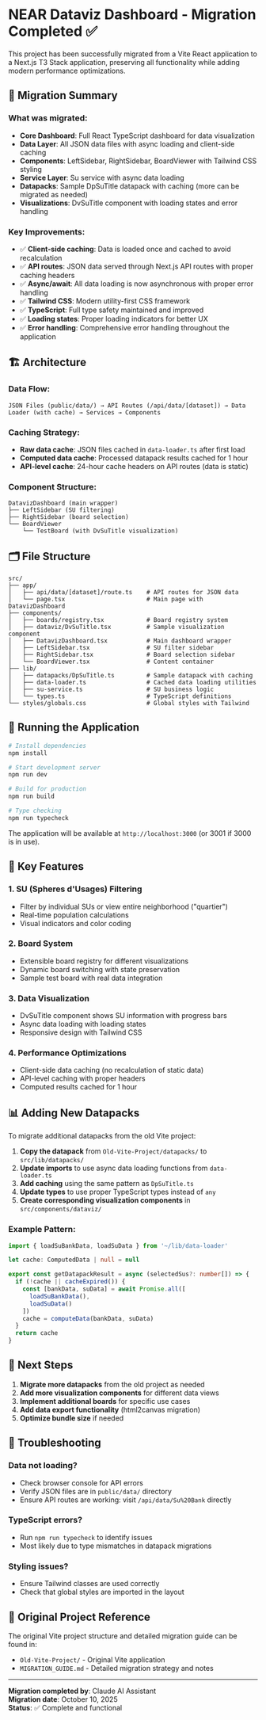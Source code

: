 # NEAR Dataviz Dashboard - Migration Completed ✅

This project has been successfully migrated from a Vite React application to a Next.js T3 Stack application, preserving all functionality while adding modern performance optimizations.

## 🚀 Migration Summary

### What was migrated:
- **Core Dashboard**: Full React TypeScript dashboard for data visualization
- **Data Layer**: All JSON data files with async loading and client-side caching
- **Components**: LeftSidebar, RightSidebar, BoardViewer with Tailwind CSS styling
- **Service Layer**: Su service with async data loading
- **Datapacks**: Sample DpSuTitle datapack with caching (more can be migrated as needed)
- **Visualizations**: DvSuTitle component with loading states and error handling

### Key Improvements:
- ✅ **Client-side caching**: Data is loaded once and cached to avoid recalculation
- ✅ **API routes**: JSON data served through Next.js API routes with proper caching headers
- ✅ **Async/await**: All data loading is now asynchronous with proper error handling
- ✅ **Tailwind CSS**: Modern utility-first CSS framework
- ✅ **TypeScript**: Full type safety maintained and improved
- ✅ **Loading states**: Proper loading indicators for better UX
- ✅ **Error handling**: Comprehensive error handling throughout the application

## 🏗️ Architecture

### Data Flow:
```
JSON Files (public/data/) → API Routes (/api/data/[dataset]) → Data Loader (with cache) → Services → Components
```

### Caching Strategy:
- **Raw data cache**: JSON files cached in `data-loader.ts` after first load
- **Computed data cache**: Processed datapack results cached for 1 hour
- **API-level cache**: 24-hour cache headers on API routes (data is static)

### Component Structure:
```
DatavizDashboard (main wrapper)
├── LeftSidebar (SU filtering)
├── RightSidebar (board selection)  
└── BoardViewer
    └── TestBoard (with DvSuTitle visualization)
```

## 🗂️ File Structure

```
src/
├── app/
│   ├── api/data/[dataset]/route.ts    # API routes for JSON data
│   └── page.tsx                       # Main page with DatavizDashboard
├── components/
│   ├── boards/registry.tsx            # Board registry system
│   ├── dataviz/DvSuTitle.tsx          # Sample visualization component
│   ├── DatavizDashboard.tsx           # Main dashboard wrapper
│   ├── LeftSidebar.tsx                # SU filter sidebar
│   ├── RightSidebar.tsx               # Board selection sidebar
│   └── BoardViewer.tsx                # Content container
├── lib/
│   ├── datapacks/DpSuTitle.ts         # Sample datapack with caching
│   ├── data-loader.ts                 # Cached data loading utilities
│   ├── su-service.ts                  # SU business logic
│   └── types.ts                       # TypeScript definitions
└── styles/globals.css                 # Global styles with Tailwind
```

## 🚀 Running the Application

```bash
# Install dependencies
npm install

# Start development server
npm run dev

# Build for production
npm run build

# Type checking
npm run typecheck
```

The application will be available at `http://localhost:3000` (or 3001 if 3000 is in use).

## 🔧 Key Features

### 1. SU (Spheres d'Usages) Filtering
- Filter by individual SUs or view entire neighborhood ("quartier")
- Real-time population calculations
- Visual indicators and color coding

### 2. Board System
- Extensible board registry for different visualizations
- Dynamic board switching with state preservation
- Sample test board with real data integration

### 3. Data Visualization
- DvSuTitle component shows SU information with progress bars
- Async data loading with loading states
- Responsive design with Tailwind CSS

### 4. Performance Optimizations
- Client-side data caching (no recalculation of static data)
- API-level caching with proper headers
- Computed results cached for 1 hour

## 📊 Adding New Datapacks

To migrate additional datapacks from the old Vite project:

1. **Copy the datapack** from `Old-Vite-Project/datapacks/` to `src/lib/datapacks/`
2. **Update imports** to use async data loading functions from `data-loader.ts`
3. **Add caching** using the same pattern as `DpSuTitle.ts`
4. **Update types** to use proper TypeScript types instead of `any`
5. **Create corresponding visualization components** in `src/components/dataviz/`

### Example Pattern:
```typescript
import { loadSuBankData, loadSuData } from '~/lib/data-loader'

let cache: ComputedData | null = null

export const getDatapackResult = async (selectedSus?: number[]) => {
  if (!cache || cacheExpired()) {
    const [bankData, suData] = await Promise.all([
      loadSuBankData(),
      loadSuData()
    ])
    cache = computeData(bankData, suData)
  }
  return cache
}
```

## 🎯 Next Steps

1. **Migrate more datapacks** from the old project as needed
2. **Add more visualization components** for different data views
3. **Implement additional boards** for specific use cases
4. **Add data export functionality** (html2canvas migration)
5. **Optimize bundle size** if needed

## 🐛 Troubleshooting

### Data not loading?
- Check browser console for API errors
- Verify JSON files are in `public/data/` directory
- Ensure API routes are working: visit `/api/data/Su%20Bank` directly

### TypeScript errors?
- Run `npm run typecheck` to identify issues
- Most likely due to type mismatches in datapack migrations

### Styling issues?
- Ensure Tailwind classes are used correctly
- Check that global styles are imported in the layout

## 📝 Original Project Reference

The original Vite project structure and detailed migration guide can be found in:
- `Old-Vite-Project/` - Original Vite application
- `MIGRATION_GUIDE.md` - Detailed migration strategy and notes

---

**Migration completed by**: Claude AI Assistant  
**Migration date**: October 10, 2025  
**Status**: ✅ Complete and functional